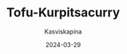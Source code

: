 ---
title: "Tofu-Kurpitsa­curry"
image: "https://vegaanibotti.lauravuo.me/2024/03/2024-03-29_small.png"
date: 2024-03-29
receipt_url: "https://kasviskapina.fi/reseptit/tofu-kurpitsacurry"
author: "Kasviskapina"
---